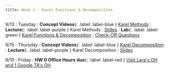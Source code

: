 ```yaml
---
title: Week 2 - Karel Functions & Decomposition
---
```


9/13
: Tuesday
: **Concept Videos**{: .label .label-blue } [Karel Methods](https://edstem.org/us/courses/24341/lessons/43952/slides/253387)
: **Lecture**{: .label .label-purple } Karel Methods
  : [Slides](https://drive.google.com/file/d/1S6l37gEvuFDVkBa7Aq-PEJu3NKpwAbLu/view?usp=sharing)
: **Lab**{: .label .label-green } [Karel Functions & Decomposition](https://edstem.org/us/courses/24341/lessons/42800)
  : [Check-Off Questions](https://cs151.org/lab/)
  
9/15
: Thursday
: **Concept Videos**{: .label .label-blue } [Karel Decomposition](https://edstem.org/us/courses/24341/lessons/44197)
: **Lecture**{: .label .label-purple } Karel Decomposition
  : [Slides](#)

9/10 
: Friday
: **HW 0 Office Hours due**{: .label .label-red } [Visit Lara's OH and 1 Google TA's OH](https://cs151.org/schedule/)
